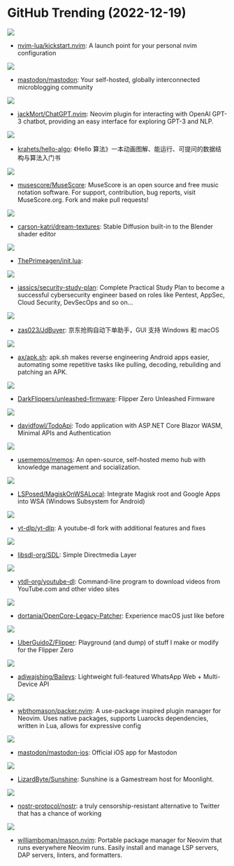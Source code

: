 # GitHub Trending (2022-12-19)

![](https://img.shields.io/badge/Lua-New%20279-green?style=flat-square&logo=appveyor)
- [nvim-lua/kickstart.nvim](https://github.com/nvim-lua/kickstart.nvim): A launch point for your personal nvim configuration

![](https://img.shields.io/badge/Ruby-New%20176-green?style=flat-square&logo=appveyor)
- [mastodon/mastodon](https://github.com/mastodon/mastodon): Your self-hosted, globally interconnected microblogging community

![](https://img.shields.io/badge/Lua-New%20102-green?style=flat-square&logo=appveyor)
- [jackMort/ChatGPT.nvim](https://github.com/jackMort/ChatGPT.nvim): Neovim plugin for interacting with OpenAI GPT-3 chatbot, providing an easy interface for exploring GPT-3 and NLP.

![](https://img.shields.io/badge/Java-New%20493-green?style=flat-square&logo=appveyor)
- [krahets/hello-algo](https://github.com/krahets/hello-algo): 《Hello 算法》一本动画图解、能运行、可提问的数据结构与算法入门书

![](https://img.shields.io/badge/C%2B%2B-New%20136-green?style=flat-square&logo=appveyor)
- [musescore/MuseScore](https://github.com/musescore/MuseScore): MuseScore is an open source and free music notation software. For support, contribution, bug reports, visit MuseScore.org. Fork and make pull requests!

![](https://img.shields.io/badge/Python-New%20227-green?style=flat-square&logo=appveyor)
- [carson-katri/dream-textures](https://github.com/carson-katri/dream-textures): Stable Diffusion built-in to the Blender shader editor

![](https://img.shields.io/badge/Lua-New%2071-green?style=flat-square&logo=appveyor)
- [ThePrimeagen/init.lua](https://github.com/ThePrimeagen/init.lua): 

![](https://img.shields.io/badge/none-New%20411-green?style=flat-square&logo=appveyor)
- [jassics/security-study-plan](https://github.com/jassics/security-study-plan): Complete Practical Study Plan to become a successful cybersecurity engineer based on roles like Pentest, AppSec, Cloud Security, DevSecOps and so on...

![](https://img.shields.io/badge/Python-New%20196-green?style=flat-square&logo=appveyor)
- [zas023/JdBuyer](https://github.com/zas023/JdBuyer): 京东抢购自动下单助手，GUI 支持 Windows 和 macOS

![](https://img.shields.io/badge/Shell-New%20207-green?style=flat-square&logo=appveyor)
- [ax/apk.sh](https://github.com/ax/apk.sh): apk.sh makes reverse engineering Android apps easier, automating some repetitive tasks like pulling, decoding, rebuilding and patching an APK.

![](https://img.shields.io/badge/C-New%2047-green?style=flat-square&logo=appveyor)
- [DarkFlippers/unleashed-firmware](https://github.com/DarkFlippers/unleashed-firmware): Flipper Zero Unleashed Firmware

![](https://img.shields.io/badge/C%23-New%2027-green?style=flat-square&logo=appveyor)
- [davidfowl/TodoApi](https://github.com/davidfowl/TodoApi): Todo application with ASP.NET Core Blazor WASM, Minimal APIs and Authentication

![](https://img.shields.io/badge/TypeScript-New%20130-green?style=flat-square&logo=appveyor)
- [usememos/memos](https://github.com/usememos/memos): An open-source, self-hosted memo hub with knowledge management and socialization.

![](https://img.shields.io/badge/Shell-New%2025-green?style=flat-square&logo=appveyor)
- [LSPosed/MagiskOnWSALocal](https://github.com/LSPosed/MagiskOnWSALocal): Integrate Magisk root and Google Apps into WSA (Windows Subsystem for Android)

![](https://img.shields.io/badge/Python-New%2054-green?style=flat-square&logo=appveyor)
- [yt-dlp/yt-dlp](https://github.com/yt-dlp/yt-dlp): A youtube-dl fork with additional features and fixes

![](https://img.shields.io/badge/C-New%2014-green?style=flat-square&logo=appveyor)
- [libsdl-org/SDL](https://github.com/libsdl-org/SDL): Simple Directmedia Layer

![](https://img.shields.io/badge/Python-New%2036-green?style=flat-square&logo=appveyor)
- [ytdl-org/youtube-dl](https://github.com/ytdl-org/youtube-dl): Command-line program to download videos from YouTube.com and other video sites

![](https://img.shields.io/badge/Python-New%2018-green?style=flat-square&logo=appveyor)
- [dortania/OpenCore-Legacy-Patcher](https://github.com/dortania/OpenCore-Legacy-Patcher): Experience macOS just like before

![](https://img.shields.io/badge/Batchfile-New%2039-green?style=flat-square&logo=appveyor)
- [UberGuidoZ/Flipper](https://github.com/UberGuidoZ/Flipper): Playground (and dump) of stuff I make or modify for the Flipper Zero

![](https://img.shields.io/badge/JavaScript-New%2012-green?style=flat-square&logo=appveyor)
- [adiwajshing/Baileys](https://github.com/adiwajshing/Baileys): Lightweight full-featured WhatsApp Web + Multi-Device API

![](https://img.shields.io/badge/Lua-New%2024-green?style=flat-square&logo=appveyor)
- [wbthomason/packer.nvim](https://github.com/wbthomason/packer.nvim): A use-package inspired plugin manager for Neovim. Uses native packages, supports Luarocks dependencies, written in Lua, allows for expressive config

![](https://img.shields.io/badge/Swift-New%2054-green?style=flat-square&logo=appveyor)
- [mastodon/mastodon-ios](https://github.com/mastodon/mastodon-ios): Official iOS app for Mastodon

![](https://img.shields.io/badge/C%2B%2B-New%20127-green?style=flat-square&logo=appveyor)
- [LizardByte/Sunshine](https://github.com/LizardByte/Sunshine): Sunshine is a Gamestream host for Moonlight.

![](https://img.shields.io/badge/none-New%20162-green?style=flat-square&logo=appveyor)
- [nostr-protocol/nostr](https://github.com/nostr-protocol/nostr): a truly censorship-resistant alternative to Twitter that has a chance of working

![](https://img.shields.io/badge/Lua-New%2045-green?style=flat-square&logo=appveyor)
- [williamboman/mason.nvim](https://github.com/williamboman/mason.nvim): Portable package manager for Neovim that runs everywhere Neovim runs. Easily install and manage LSP servers, DAP servers, linters, and formatters.

